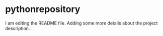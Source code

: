# pythonrepository
I am editing the README file. Adding some more details about the project description.


